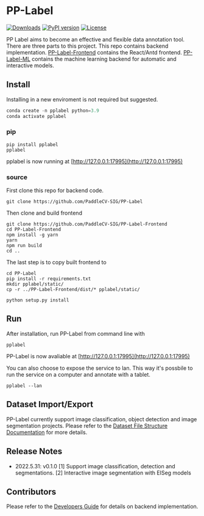 # PP-Label

[![Downloads](https://pepy.tech/badge/pplabel)](https://pepy.tech/project/pplabel) [![PyPI version](https://badge.fury.io/py/pplabel.svg)](https://badge.fury.io/py/pplabel) [![License](https://img.shields.io/badge/License-Apache_2.0-blue.svg)](https://opensource.org/licenses/Apache-2.0)

PP Label aims to become an effective and flexible data annotation tool. There are three parts to this project. This repo contains backend implementation. [PP-Label-Frontend](https://github.com/PaddleCV-SIG/PP-Label-Frontend) contains the React/Antd frontend. [PP-Label-ML](https://github.com/PaddleCV-SIG/PP-Label-ML) contains the machine learning backend for automatic and interactive models.

## Install

Installing in a new enviroment is not required but suggested.

```python
conda create -n pplabel python=3.9
conda activate pplabel
```

### pip

```shell
pip install pplabel
pplabel
```

pplabel is now running at [http://127.0.0.1:17995](http://127.0.0.1:17995)

### source

First clone this repo for backend code.

```shell
git clone https://github.com/PaddleCV-SIG/PP-Label
```

Then clone and build frontend

```shell
git clone https://github.com/PaddleCV-SIG/PP-Label-Frontend
cd PP-Label-Frontend
npm install -g yarn
yarn
npm run build
cd ..
```

The last step is to copy built frontend to

```shell
cd PP-Label
pip install -r requirements.txt
mkdir pplabel/static/
cp -r ../PP-Label-Frontend/dist/* pplabel/static/

python setup.py install
```

## Run

After installation, run PP-Label from command line with

```shell
pplabel
```

PP-Label is now avaliable at [http://127.0.0.1:17995](http://127.0.0.1:17995)

You can also choose to expose the service to lan. This way it's possbile to run the service on a computer and annotate with a tablet.

```shell
pplabel --lan
```

## Dataset Import/Export

PP-Label currently support image classification, object detection and image segmentation projects. Please refer to the [Dataset File Structure Documentation](./doc/dataset_file_structure.md) for more details.

## Release Notes

- 2022.5.31: v0.1.0 [1] Support image classification, detection and segmentations. [2] Interactive image segmentation with EISeg models

## Contributors

Please refer to the [Developers Guide](./doc/developers_guide.md) for details on backend implementation.
